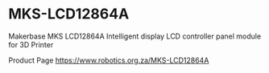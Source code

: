 # MKS-LCD12864A
Makerbase MKS LCD12864A Intelligent display LCD controller panel module for 3D Printer

Product Page
https://www.robotics.org.za/MKS-LCD12864A
